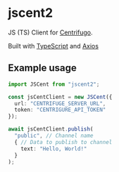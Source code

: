 # jscent2

JS (TS) Client for [Centrifugo](https://github.com/centrifugal/centrifugo).

Built with [TypeScript](https://www.typescriptlang.org/) and [Axios](https://github.com/axios/axios)


## Example usage

```typescript
import JSCent from "jscent2";

const jsCentClient = new JSCent({
  url: "CENTRIFUGE_SERVER_URL",
  token: "CENTRIGURE_API_TOKEN"
});

await jsCentClient.publish(
  "public", // Channel name
  { // Data to publish to channel
    text: "Hello, World!"
  }
);
```

